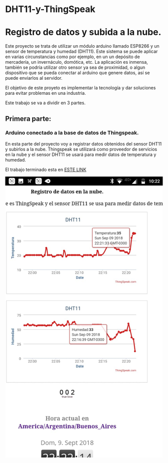 # DHT11-y-ThingSpeak

# Registro de datos y subida a la nube.


Este proyecto se trata de utilizar un módulo arduino llamado ESP8266 y un sensor de temperatura y humedad (DHT11). Este sistema se puede aplicar en varias circunstancias como por ejemplo, en un un depósito de mercadería, un invernáculo, domótica, etc. La aplicación es inmensa, también se podría utilizar otro sensor ya sea de proximidad, o algun dispositivo que se pueda conectar al arduino que genere datos, así se puede enviarlos al servidor.

El objetivo de este proyeto es implementar la tecnología y dar soluciones para evitar problemas en una industria. 

Este trabajo se va a dividir en 3 partes. 

## Primera parte:

### Arduino conectado a la base de datos de Thingspeak.


En esta parte del proyecto voy a registrar datos obtenidos del sensor DHT11 y subirlos a la nube. Thingspeak se utilizará como proveedor de servicios en la nube y el sensor DHT11 se usará para medir datos de temperatura y humedad.

El trabajo terminado esta en [ESTE LINK](https://eestn1-proyecto.000webhostapp.com/)


![alt text](https://github.com/pablolezcano/DHT11-y-ThingSpeak/blob/master/imagenes/grafico%20thingspeak.jpeg)



